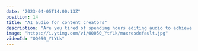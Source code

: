 ```yaml
---
date: "2023-04-05T14:00:13Z"
position: 14
title: "AI audio for content creators"
description: "Are you tired of spending hours editing audio to achieve that perfect sound? Look no further! Using Adobe Podcasts, I demonstrate how artificial intelligence can enhance your audio quality effortlessly, giving you more time to focus on your content. Don't miss out on this game changer for dev rels and content creators.\n\nFollow me here:\nWebsite: https://timbenniks.dev\nTwitter: https://twitter.com/timbenniks\nGithub: https://github.com/timbenniks"
image: "https://i.ytimg.com/vi/OQ050_YtYLk/maxresdefault.jpg"
videoId: "OQ050_YtYLk"
---
```



